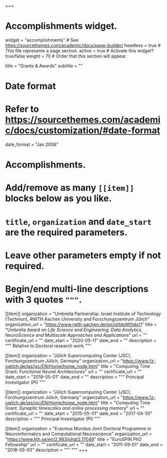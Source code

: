 +++
# Accomplishments widget.
widget = "accomplishments"  # See https://sourcethemes.com/academic/docs/page-builder/
headless = true  # This file represents a page section.
active = true  # Activate this widget? true/false
weight = 70  # Order that this section will appear.

title = "Grants & Awards"
subtitle = ""

# Date format
#   Refer to https://sourcethemes.com/academic/docs/customization/#date-format
date_format = "Jan 2006"

# Accomplishments.
#   Add/remove as many `[[item]]` blocks below as you like.
#   `title`, `organization` and `date_start` are the required parameters.
#   Leave other parameters empty if not required.
#   Begin/end multi-line descriptions with 3 quotes `"""`.


[[item]]
  organization = "Umbrella Partnership: Israel Institute of Technology (Technion), RWTH Aachen University and Forschungszentrum Jülich"
  organization_url = "https://www.rwth-aachen.de/go/id/bkdtf/lidx/1"
  title = "Umbrella Award on *Life Science and Engineering; Data Analytics, NeuroScience and Multiscale Approaches and Applications*"
  url = ""
  certificate_url = ""
  date_start = "2020-05-11"
  date_end = ""
  description = """ 
  Relative to Doctoral research work
  """

[[item]]
  organization = "Jülich Supercomputing Center (JSC), Forchungszentrum Jülich, Germany"
  organization_url = "https://www.fz-juelich.de/ias/jsc/EN/Home/home_node.html"
  title = "Computing Time Grant: *Functional Neural Architectures*"
  url = ""
  certificate_url = ""
  date_start = "2019-05-01"
  date_end = ""
  description = """ 
  Principal Investigator (PI)
  """

[[item]]
  organization = "Jülich Supercomputing Center (JSC), Forchungszentrum Jülich, Germany"
  organization_url = "https://www.fz-juelich.de/ias/jsc/EN/Home/home_node.html"
  title = "Computing Time Grant: *Synaptic timescales and online processing memory*"
  url = ""
  certificate_url = ""
  date_start = "2015-05-01"
  date_end = "2017-04-30"
  description = """ 
  Principal Investigator (PI)
  """

[[item]]
  organization = "Erasmus Mundus Joint Doctoral Programme in Neuroinformatics and Computational Neuroscience"
  organization_url = "https://www.kth.se/en/2.983/phd/2.17049"
  title = "EuroSPIN PhD Fellowship"
  url = ""
  certificate_url = ""
  date_start = "2011-09-01"
  date_end = "2018-05-03"
  description = """  """
+++
